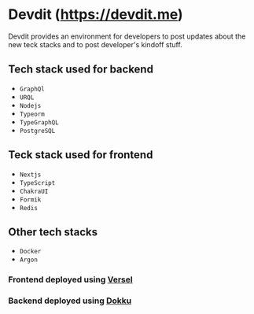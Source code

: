 # Devdit (https://devdit.me)

Devdit provides an environment for developers to post updates about the new teck stacks and to post developer's kindoff stuff.

## Tech stack used for backend

- `GraphQl`
- `URQL`
- `Nodejs`
- `Typeorm`
- `TypeGraphQL`
- `PostgreSQL`

## Teck stack used for frontend

- `Nextjs`
- `TypeScript`
- `ChakraUI`
- `Formik`
- `Redis`

## Other tech stacks

- `Docker`
- `Argon`

### Frontend deployed using [Versel](https://vercel.com/)

### Backend deployed using [Dokku](https://dokku.com/docs~v0.21.4/deployment/application-deployment/)
